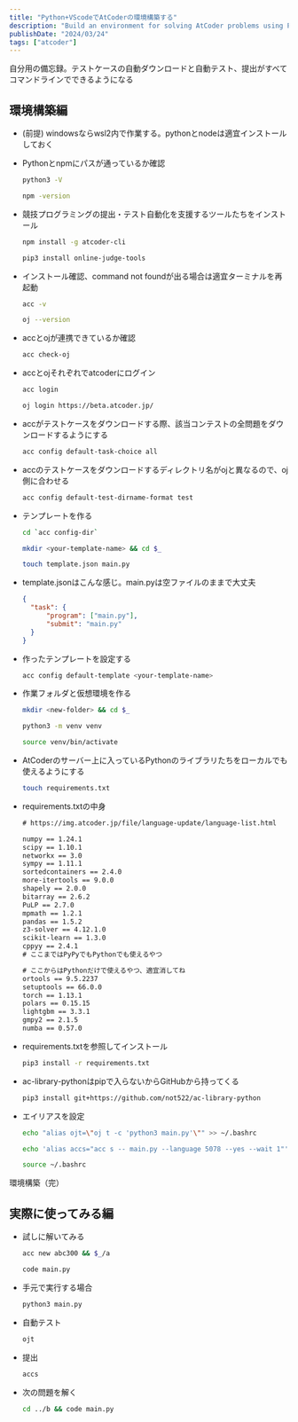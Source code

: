 ```yaml
---
title: "Python+VScodeでAtCoderの環境構築する"
description: "Build an environment for solving AtCoder problems using Python and VScode"
publishDate: "2024/03/24"
tags: ["atcoder"]
---
```


自分用の備忘録。テストケースの自動ダウンロードと自動テスト、提出がすべてコマンドラインでできるようになる

## 環境構築編

- (前提)
  windowsならwsl2内で作業する。pythonとnodeは適宜インストールしておく

- Pythonとnpmにパスが通っているか確認

  ```bash
  python3 -V
  ```

  ```bash
  npm -version
  ```

- 競技プログラミングの提出・テスト自動化を支援するツールたちをインストール

  ```bash
  npm install -g atcoder-cli
  ```

  ```bash
  pip3 install online-judge-tools
  ```

- インストール確認、command not foundが出る場合は適宜ターミナルを再起動

  ```bash
  acc -v
  ```

  ```bash
  oj --version
  ```

- accとojが連携できているか確認

  ```bash
  acc check-oj
  ```

- accとojそれぞれでatcoderにログイン

  ```bash
  acc login
  ```

  ```bash
  oj login https://beta.atcoder.jp/
  ```

- accがテストケースをダウンロードする際、該当コンテストの全問題をダウンロードするようにする

  ```bash
  acc config default-task-choice all
  ```

- accのテストケースをダウンロードするディレクトリ名がojと異なるので、oj側に合わせる

  ```bash
  acc config default-test-dirname-format test
  ```

- テンプレートを作る

  ```bash
  cd `acc config-dir`
  ```

  ```bash
  mkdir <your-template-name> && cd $_
  ```

  ```bash
  touch template.json main.py
  ```

- template.jsonはこんな感じ。main.pyは空ファイルのままで大丈夫

  ```json
  {
  	"task": {
  		"program": ["main.py"],
  		"submit": "main.py"
  	}
  }
  ```

- 作ったテンプレートを設定する

  ```bash
  acc config default-template <your-template-name>
  ```

- 作業フォルダと仮想環境を作る

  ```bash
  mkdir <new-folder> && cd $_
  ```

  ```bash
  python3 -m venv venv
  ```

  ```bash
  source venv/bin/activate
  ```

- AtCoderのサーバー上に入っているPythonのライブラリたちをローカルでも使えるようにする

  ```bash
  touch requirements.txt
  ```

- requirements.txtの中身

  ```txt
  # https://img.atcoder.jp/file/language-update/language-list.html

  numpy == 1.24.1
  scipy == 1.10.1
  networkx == 3.0
  sympy == 1.11.1
  sortedcontainers == 2.4.0
  more-itertools == 9.0.0
  shapely == 2.0.0
  bitarray == 2.6.2
  PuLP == 2.7.0
  mpmath == 1.2.1
  pandas == 1.5.2
  z3-solver == 4.12.1.0
  scikit-learn == 1.3.0
  cppyy == 2.4.1
  # ここまではPyPyでもPythonでも使えるやつ

  # ここからはPythonだけで使えるやつ、適宜消してね
  ortools == 9.5.2237
  setuptools == 66.0.0
  torch == 1.13.1
  polars == 0.15.15
  lightgbm == 3.3.1
  gmpy2 == 2.1.5
  numba == 0.57.0
  ```

- requirements.txtを参照してインストール

  ```bash
  pip3 install -r requirements.txt
  ```

- ac-library-pythonはpipで入らないからGitHubから持ってくる

  ```bash
  pip3 install git+https://github.com/not522/ac-library-python
  ```

- エイリアスを設定

  ```bash
  echo "alias ojt=\"oj t -c 'python3 main.py'\"" >> ~/.bashrc
  ```

  ```bash
  echo 'alias accs="acc s -- main.py --language 5078 --yes --wait 1"' >> ~/.bashrc
  ```

  ```bash
  source ~/.bashrc
  ```

環境構築（完）

## 実際に使ってみる編

- 試しに解いてみる

  ```bash
  acc new abc300 && $_/a
  ```

  ```bash
  code main.py
  ```

- 手元で実行する場合

  ```bash
  python3 main.py
  ```

- 自動テスト

  ```bash
  ojt
  ```

- 提出

  ```bash
  accs
  ```

- 次の問題を解く

  ```bash
  cd ../b && code main.py
  ```
